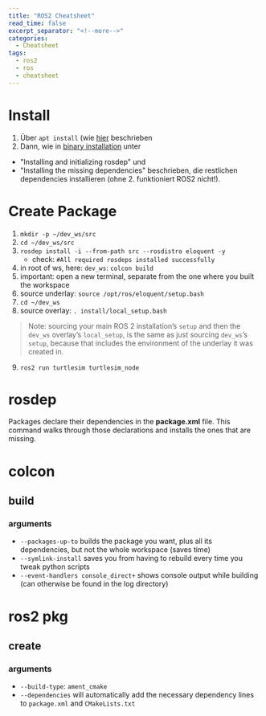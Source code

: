 ```yaml
---
title: "ROS2 Cheatsheet"
read_time: false
excerpt_separator: "<!--more-->"
categories:
  - Cheatsheet
tags:
  - ros2
  - ros
  - cheatsheet
---
```


# Install

1. Über `apt install` (wie [hier](https://docs.ros.org/en/galactic/Installation/Ubuntu-Install-Debians.html) beschrieben 
2. Dann, wie in [binary installation](https://docs.ros.org/en/galactic/Installation/Ubuntu-Install-Binary.html) unter 
- "Installing and initializing rosdep" und 
- "Installing the missing dependencies" 
beschrieben, die restlichen dependencies installieren (ohne 2. funktioniert ROS2 nicht!).

# Create Package

1. `mkdir -p ~/dev_ws/src`
2. `cd ~/dev_ws/src`
3. `rosdep install -i --from-path src --rosdistro eloquent -y`
   - check: `#All required rosdeps installed successfully`
4. in root of ws, here: `dev_ws`: `colcon build`
5. important: open a new terminal, separate from the one where you built the workspace
6. source underlay: `source /opt/ros/eloquent/setup.bash`
7. `cd ~/dev_ws`
8. source overlay: `. install/local_setup.bash`
> Note: sourcing your main ROS 2 installation’s `setup` and then the `dev_ws` overlay’s `local_setup`, is the same as just sourcing `dev_ws`’s `setup`, because that includes the environment of the underlay it was created in.
9. `ros2 run turtlesim turtlesim_node`

# rosdep

Packages declare their dependencies in the **package.xml** file. This command walks through those declarations and installs the ones that are missing. 

# colcon

## build

### arguments

- `--packages-up-to` builds the package you want, plus all its dependencies, but not the whole workspace (saves time)
- `--symlink-install` saves you from having to rebuild every time you tweak python scripts
- `--event-handlers console_direct+` shows console output while building (can otherwise be found in the log directory)

# ros2 pkg

## create

### arguments

- `--build-type`: `ament_cmake`
- `--dependencies` will automatically add the necessary dependency lines to `package.xml` and `CMakeLists.txt`
